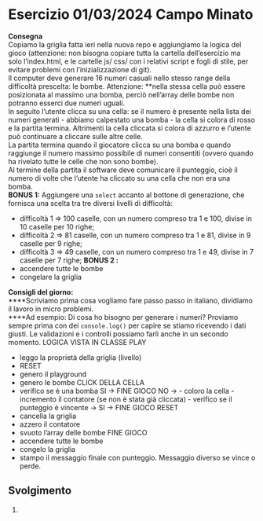 Esercizio 01/03/2024
Campo Minato
===
**Consegna**<br>
Copiamo la griglia fatta ieri nella nuova repo e aggiungiamo la logica del gioco (attenzione: non bisogna copiare tutta la cartella dell’esercizio ma solo l’index.html, e le cartelle js/ css/ con i relativi script e fogli di stile, per evitare problemi con l’inizializzazione di git).<br>
Il computer deve generare 16 numeri casuali nello stesso range della difficoltà prescelta: le bombe. Attenzione: **nella stessa cella può essere posizionata al massimo una bomba, perciò nell’array delle bombe non potranno esserci due numeri uguali.<br>
In seguito l’utente clicca su una cella: se il numero è presente nella lista dei numeri generati - abbiamo calpestato una bomba - la cella si colora di rosso e la partita termina. Altrimenti la cella cliccata si colora di azzurro e l’utente può continuare a cliccare sulle altre celle.<br>
La partita termina quando il giocatore clicca su una bomba o quando raggiunge il numero massimo possibile di numeri consentiti (ovvero quando ha rivelato tutte le celle che non sono bombe). <br>
Al termine della partita il software deve comunicare il punteggio, cioè il numero di volte che l’utente ha cliccato su una cella che non era una bomba.<br>
**BONUS 1:**
Aggiungere una `select` accanto al bottone di generazione, che fornisca una scelta tra tre diversi livelli di difficoltà:
- difficoltà 1 ⇒ 100 caselle, con un numero compreso tra 1 e 100, divise in 10 caselle per 10 righe;
- difficoltà 2 ⇒ 81 caselle, con un numero compreso tra 1 e 81, divise in 9 caselle per 9 righe;
- difficoltà 3 ⇒ 49 caselle, con un numero compreso tra 1 e 49, divise in 7 caselle per 7 righe;
**BONUS 2 :**
- accendere tutte le bombe
- congelare la griglia

**Consigli del giorno:**<br>
****Scriviamo prima cosa vogliamo fare passo passo in italiano, dividiamo il lavoro in micro problemi.<br>
****Ad esempio:
Di cosa ho bisogno per generare i numeri?
Proviamo sempre prima con dei `console.log()` per capire se stiamo ricevendo i dati giusti.
Le validazioni e i controlli possiamo farli anche in un secondo momento.
LOGICA VISTA IN CLASSE
PLAY
- leggo la proprietà della griglia (livello)
- RESET
- genero il playground
- genero le bombe
CLICK DELLA CELLA
- verifico se è una bomba
  SI -> FINE GIOCO
  NO -> - coloro la cella
        - incremento il contatore (se non è stata già cliccata)
        - verifico se il punteggio è vincente -> SI -> FINE GIOCO
RESET
- cancella la griglia
- azzero il contatore
- svuoto l’array delle bombe
FINE GIOCO
- accendere tutte le bombe
- congelo la griglia
- stampo il messaggio finale con punteggio. Messaggio diverso se vince o perde.
## Svolgimento
1. 